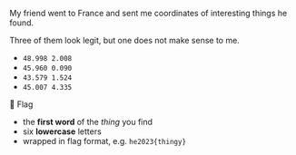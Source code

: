 My friend went to France and sent me coordinates of interesting things he found.

Three of them look legit, but one does not make sense to me.  
- `48.998 2.008`
- `45.960 0.090`
- `43.579 1.524`
- `45.007 4.335`

🚩 Flag
- the **first word** of the *thing* you find
- six **lowercase** letters
- wrapped in flag format, e.g. `he2023{thingy}`